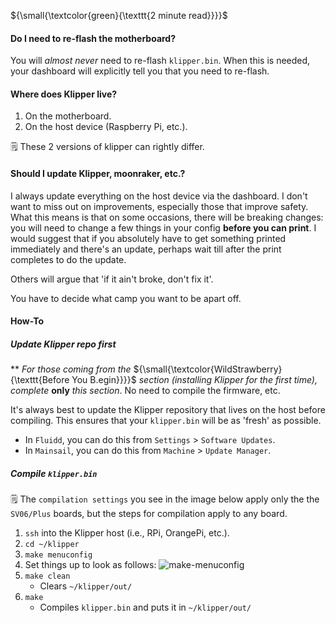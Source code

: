 ${\small{\textcolor{green}{\texttt{2 minute read}}}}$

#### Do I need to re-flash the motherboard?

You will _almost never_ need to re-flash `klipper.bin`. When this is needed, your dashboard will explicitly tell you that you need to re-flash.

#### Where does Klipper live?

1. On the motherboard.
2. On the host device (Raspberry Pi, etc.).

🗒️ These 2 versions of klipper can rightly differ.

#### Should I update Klipper, moonraker, etc.?

I always update everything on the host device via the dashboard. I don't want to miss out on improvements, especially those that improve safety. What this means is that on some occasions, there will be breaking changes: you will need to change a few things in your config **before you can print**. I would suggest that if you absolutely have to get something printed immediately and there's an update, perhaps wait till after the print completes to do the update.

Others will argue that 'if it ain't broke, don't fix it'.

You have to decide what camp you want to be apart off.

#### How-To

##### Update Klipper repo first

\*\* _For those coming from the_ ${\small{\textcolor{WildStrawberry}{\texttt{Before You B.egin}}}}$ _section (installing Klipper for the first time), complete_ **only** _this section_. No need to compile the firmware, etc.

It's always best to update the Klipper repository that lives on the host before compiling. This ensures that your `klipper.bin` will be as 'fresh' as possible.

- In `Fluidd`, you can do this from `Settings` > `Software Updates`.
- In `Mainsail`, you can do this from `Machine` > `Update Manager`.

##### Compile `klipper.bin`

🗒️ The `compilation settings` you see in the image below apply only the the `SV06/Plus` boards, but the steps for compilation apply to any board.

1. `ssh` into the Klipper host (i.e., RPi, OrangePi, etc.).
2. `cd ~/klipper`
3. `make menuconfig`
4. Set things up to look as follows:
   ![make-menuconfig](https://github.com/bassamanator/Sovol-SV06-firmware/assets/61985779/22298d47-2604-4231-ad10-7d6793be7904)
5. `make clean`
   - Clears `~/klipper/out/`
6. `make`
   - Compiles `klipper.bin` and puts it in `~/klipper/out/`
